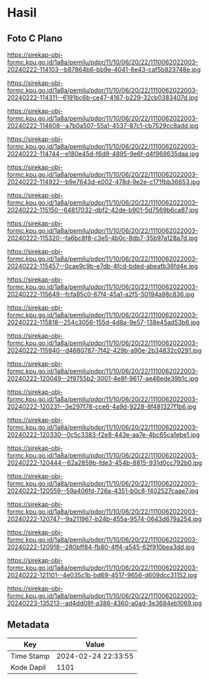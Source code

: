 # Hasil

## Foto C Plano

https://sirekap-obj-formc.kpu.go.id/1a8a/pemilu/pdpr/11/10/06/20/22/1110062022003-20240222-114103--b87864b6-bb9e-4041-8e43-caf5b823748e.jpg

https://sirekap-obj-formc.kpu.go.id/1a8a/pemilu/pdpr/11/10/06/20/22/1110062022003-20240222-114311--6191bc6b-ce47-4167-b229-32cb0383407d.jpg

https://sirekap-obj-formc.kpu.go.id/1a8a/pemilu/pdpr/11/10/06/20/22/1110062022003-20240222-114608--a7b0a507-55a1-4537-87c1-cb7529cc8add.jpg

https://sirekap-obj-formc.kpu.go.id/1a8a/pemilu/pdpr/11/10/06/20/22/1110062022003-20240222-114744--e180e45d-f6d9-4895-9e6f-d4f968635daa.jpg

https://sirekap-obj-formc.kpu.go.id/1a8a/pemilu/pdpr/11/10/06/20/22/1110062022003-20240222-114922--b9e7643d-e002-478d-9e2e-c171fbb36653.jpg

https://sirekap-obj-formc.kpu.go.id/1a8a/pemilu/pdpr/11/10/06/20/22/1110062022003-20240222-115150--64817032-dbf2-42de-b901-5d7569b6ca87.jpg

https://sirekap-obj-formc.kpu.go.id/1a8a/pemilu/pdpr/11/10/06/20/22/1110062022003-20240222-115320--fa6bc8f8-c3e5-4b0c-8db7-35b97a128a7d.jpg

https://sirekap-obj-formc.kpu.go.id/1a8a/pemilu/pdpr/11/10/06/20/22/1110062022003-20240222-115457--0cae9c9b-e7db-4fcd-bded-abeafb36fd4e.jpg

https://sirekap-obj-formc.kpu.go.id/1a8a/pemilu/pdpr/11/10/06/20/22/1110062022003-20240222-115649--fcfa85c0-67f4-45a1-a2f5-50194a98c836.jpg

https://sirekap-obj-formc.kpu.go.id/1a8a/pemilu/pdpr/11/10/06/20/22/1110062022003-20240222-115818--254c3056-155d-4d8a-9e57-138e45ad53b6.jpg

https://sirekap-obj-formc.kpu.go.id/1a8a/pemilu/pdpr/11/10/06/20/22/1110062022003-20240222-115940--d4680787-7f42-429b-a90e-2b34832c0291.jpg

https://sirekap-obj-formc.kpu.go.id/1a8a/pemilu/pdpr/11/10/06/20/22/1110062022003-20240222-120049--2f9755b2-3001-4e8f-9617-ae46ede39b1c.jpg

https://sirekap-obj-formc.kpu.go.id/1a8a/pemilu/pdpr/11/10/06/20/22/1110062022003-20240222-120231--3e297f78-cce6-4a9d-9228-8f481327f1b6.jpg

https://sirekap-obj-formc.kpu.go.id/1a8a/pemilu/pdpr/11/10/06/20/22/1110062022003-20240222-120330--0c5c3383-f2e8-443e-aa7e-4bc65ca1ebe1.jpg

https://sirekap-obj-formc.kpu.go.id/1a8a/pemilu/pdpr/11/10/06/20/22/1110062022003-20240222-120444--62a2859b-fde3-454b-8815-931d0cc792b0.jpg

https://sirekap-obj-formc.kpu.go.id/1a8a/pemilu/pdpr/11/10/06/20/22/1110062022003-20240222-120559--59a406fd-726a-4351-b0c8-f402527caae7.jpg

https://sirekap-obj-formc.kpu.go.id/1a8a/pemilu/pdpr/11/10/06/20/22/1110062022003-20240222-120747--9a211967-b24b-455a-9574-0643d679a254.jpg

https://sirekap-obj-formc.kpu.go.id/1a8a/pemilu/pdpr/11/10/06/20/22/1110062022003-20240222-120918--280bff84-fb80-4ff4-a545-62f910bea3dd.jpg

https://sirekap-obj-formc.kpu.go.id/1a8a/pemilu/pdpr/11/10/06/20/22/1110062022003-20240222-121101--4e035c1b-bd69-4517-9656-d609dcc31152.jpg

https://sirekap-obj-formc.kpu.go.id/1a8a/pemilu/pdpr/11/10/06/20/22/1110062022003-20240223-135213--ad4dd08f-a386-4360-a0ad-3e3684eb1069.jpg


## Metadata

| Key        | Value               |
| ---------- | ------------------- |
| Time Stamp | 2024-02-24 22:33:55 |
| Kode Dapil | 1101                |



